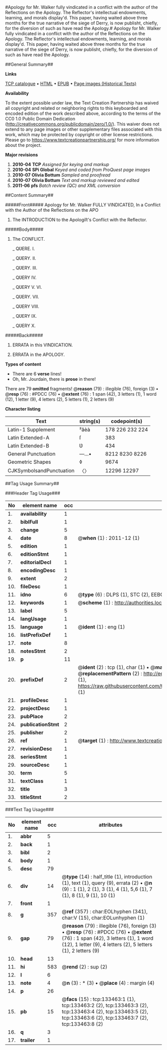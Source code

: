 #Apology for Mr. Walker fully vindicated in a conflict with the author of the Reflections on the Apology. The Reflector's intellectual endowments, learning, and morals display'd. This paper, having waited above three months for the true narrative of the siege of Derry, is now publisht, chiefly, for the diversion of such as have read the Apology.#
Apology for Mr. Walker fully vindicated in a conflict with the author of the Reflections on the Apology. The Reflector's intellectual endowments, learning, and morals display'd. This paper, having waited above three months for the true narrative of the siege of Derry, is now publisht, chiefly, for the diversion of such as have read the Apology.

##General Summary##

**Links**

[TCP catalogue](http://www.ota.ox.ac.uk/tcp/)  • 
[HTML](http://tei.it.ox.ac.uk/tcp/Texts-HTML/free/A75/A75503.html)  • 
[EPUB](http://tei.it.ox.ac.uk/tcp/Texts-EPUB/free/A75/A75503.epub) • 
[Page images (Historical Texts)](https://historicaltexts.jisc.ac.uk/eebo-99896524e)

**Availability**

To the extent possible under law, the Text Creation Partnership has waived all copyright and related or neighboring rights to this keyboarded and encoded edition of the work described above, according to the terms of the CC0 1.0 Public Domain Dedication (http://creativecommons.org/publicdomain/zero/1.0/). This waiver does not extend to any page images or other supplementary files associated with this work, which may be protected by copyright or other license restrictions. Please go to https://www.textcreationpartnership.org/ for more information about the project.

**Major revisions**

1. __2010-04__ __TCP__ *Assigned for keying and markup*
1. __2010-04__ __SPi Global__ *Keyed and coded from ProQuest page images*
1. __2010-07__ __Olivia Bottum__ *Sampled and proofread*
1. __2010-07__ __Olivia Bottum__ *Text and markup reviewed and edited*
1. __2011-06__ __pfs__ *Batch review (QC) and XML conversion*

##Content Summary##

#####Front#####
Apology for Mr. Walker FULLY VINDICATED, In a Conflict with the Author of the Reflections on the APO
1. The INTRODUCTION to the Apologiſt's Conflict with the Reflector.

#####Body#####

1. The CONFLICT.

    _ QƲERE. I.

    _ QƲERY. II.

    _ QƲERY. III.

    _ QƲERY IV.

    _ QƲERY V. VI.

    _ QƲERY. VII.

    _ QƲERY VIII.

    _ QƲERY IX.

    _ QƲERY X.

#####Back#####

1. ERRATA in this VINDICATION.

1. ERRATA in the APOLOGY.

**Types of content**

  * There are 6 **verse** lines!
  * Oh, Mr. Jourdain, there is **prose** in there!

There are 79 **omitted** fragments! 
 @__reason__ (79) : illegible (76), foreign (3)  •  @__resp__ (76) : #PDCC (76)  •  @__extent__ (76) : 1 span (42), 3 letters (1), 1 word (12), 1 letter (9), 4 letters (2), 5 letters (1), 2 letters (9)

**Character listing**


|Text|string(s)|codepoint(s)|
|---|---|---|
|Latin-1 Supplement|²âèà|178 226 232 224|
|Latin Extended-A|ſ|383|
|Latin Extended-B|Ʋ|434|
|General Punctuation|—…•|8212 8230 8226|
|Geometric Shapes|◊|9674|
|CJKSymbolsandPunctuation|〈〉|12296 12297|

##Tag Usage Summary##

###Header Tag Usage###

|No|element name|occ|attributes|
|---|---|---|---|
|1.|__availability__|1||
|2.|__biblFull__|1||
|3.|__change__|5||
|4.|__date__|8| @__when__ (1) : 2011-12 (1)|
|5.|__edition__|1||
|6.|__editionStmt__|1||
|7.|__editorialDecl__|1||
|8.|__encodingDesc__|1||
|9.|__extent__|2||
|10.|__fileDesc__|1||
|11.|__idno__|6| @__type__ (6) : DLPS (1), STC (2), EEBO-CITATION (1), PROQUEST (1), VID (1)|
|12.|__keywords__|1| @__scheme__ (1) : http://authorities.loc.gov/ (1)|
|13.|__label__|5||
|14.|__langUsage__|1||
|15.|__language__|1| @__ident__ (1) : eng (1)|
|16.|__listPrefixDef__|1||
|17.|__note__|8||
|18.|__notesStmt__|2||
|19.|__p__|11||
|20.|__prefixDef__|2| @__ident__ (2) : tcp (1), char (1)  •  @__matchPattern__ (2) : ([0-9\-]+):([0-9IVX]+) (1), (.+) (1)  •  @__replacementPattern__ (2) : http://eebo.chadwyck.com/downloadtiff?vid=$1&page=$2 (1), https://raw.githubusercontent.com/textcreationpartnership/Texts/master/tcpchars.xml#$1 (1)|
|21.|__profileDesc__|1||
|22.|__projectDesc__|1||
|23.|__pubPlace__|2||
|24.|__publicationStmt__|2||
|25.|__publisher__|2||
|26.|__ref__|1| @__target__ (1) : http://www.textcreationpartnership.org/docs/. (1)|
|27.|__revisionDesc__|1||
|28.|__seriesStmt__|1||
|29.|__sourceDesc__|1||
|30.|__term__|5||
|31.|__textClass__|1||
|32.|__title__|3||
|33.|__titleStmt__|2||


###Text Tag Usage###

|No|element name|occ|attributes|
|---|---|---|---|
|1.|__abbr__|5||
|2.|__back__|1||
|3.|__bibl__|2||
|4.|__body__|1||
|5.|__desc__|79||
|6.|__div__|14| @__type__ (14) : half_title (1), introduction (1), text (1), query (9), errata (2)  •  @__n__ (9) : 1 (1), 2 (1), 3 (1), 4 (1), 5,6 (1), 7 (1), 8 (1), 9 (1), 10 (1)|
|7.|__front__|1||
|8.|__g__|357| @__ref__ (357) : char:EOLhyphen (341), char:V (15), char:EOLunhyphen (1)|
|9.|__gap__|79| @__reason__ (79) : illegible (76), foreign (3)  •  @__resp__ (76) : #PDCC (76)  •  @__extent__ (76) : 1 span (42), 3 letters (1), 1 word (12), 1 letter (9), 4 letters (2), 5 letters (1), 2 letters (9)|
|10.|__head__|13||
|11.|__hi__|583| @__rend__ (2) : sup (2)|
|12.|__l__|6||
|13.|__note__|4| @__n__ (3) : * (3)  •  @__place__ (4) : margin (4)|
|14.|__p__|26||
|15.|__pb__|15| @__facs__ (15) : tcp:133463:1 (1), tcp:133463:2 (2), tcp:133463:3 (2), tcp:133463:4 (2), tcp:133463:5 (2), tcp:133463:6 (2), tcp:133463:7 (2), tcp:133463:8 (2)|
|16.|__q__|3||
|17.|__trailer__|1||
